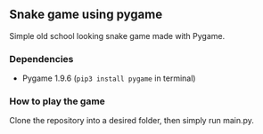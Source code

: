 ## **Snake** game using pygame

Simple old school looking snake game made with Pygame.

### Dependencies
- Pygame 1.9.6 (```pip3 install pygame``` in terminal)

### How to play the game
Clone the repository into a desired folder, then simply run main.py.
